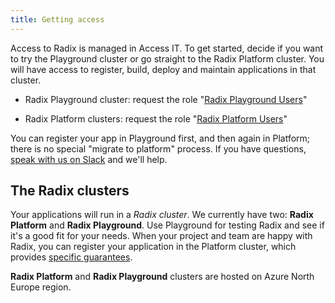 ```yaml
---
title: Getting access
---
```


Access to Radix is managed in Access IT. To get started, decide if you want to try the Playground cluster or go straight to the Radix Platform cluster. You will have access to register, build, deploy and maintain applications in that cluster.

- Radix Playground cluster: request the role "[Radix Playground Users](https://accessit.equinor.com/Search/Search?term=Radix+Playground+Users+%28OMNIA+RADIX%29)"

- Radix Platform clusters: request the role "[Radix Platform Users](https://accessit.equinor.com/Search/Search?term=Radix+Platform+Users+%28OMNIA+RADIX%29)"

You can register your app in Playground first, and then again in Platform; there is no special "migrate to platform" process. If you have questions, [speak with us on Slack](https://equinor.slack.com/messages/CBKM6N2JY) and we'll help.

## The Radix clusters

Your applications will run in a *Radix cluster*. We currently have two: **Radix Platform** and **Radix Playground**. Use Playground for testing Radix and see if it's a good fit for your needs. When your project and team are happy with Radix, you can register your application in the Platform cluster, which provides [specific guarantees](../../docs/topic-uptime/).

**Radix Platform** and **Radix Playground** clusters are hosted on Azure North Europe region.